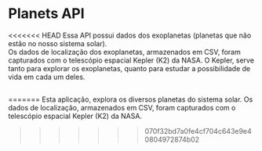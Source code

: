 # Planets API

<<<<<<< HEAD
Essa API possui dados dos exoplanetas (planetas que não estão no nosso sistema solar). <br>
Os dados de localização dos exoplanetas, armazenados em CSV, foram capturados com o telescópio espacial Kepler (K2) da NASA. O Kepler, serve tanto para explorar os exoplanetas, quanto para estudar a possibilidade de vida em cada um deles.

##
=======
Esta aplicação, explora os diversos planetas do sistema solar.
Os dados de localização, armazenados em CSV, foram capturados com o telescópio espacial Kepler (K2) da NASA.
>>>>>>> 070f32bd7a0fe4cf704c643e9e40804972874b02
